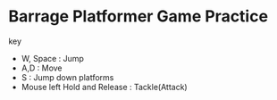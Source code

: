 # Barrage Platformer Game Practice
 
key

- W, Space : Jump
- A,D : Move
- S : Jump down platforms
- Mouse left Hold and Release : Tackle(Attack)
